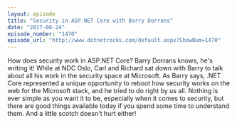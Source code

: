 ```yaml
---
layout: episode
title: "Security in ASP.NET Core with Barry Dorrans"
date: "2017-08-24"
episode_number: "1470"
episode_url: "http://www.dotnetrocks.com/default.aspx?ShowNum=1470"
---
```


How does security work in ASP.NET Core? Barry Dorrans knows, he's writing it! While at NDC Oslo, Carl and Richard sat down with Barry to talk about all his work in the security space at Microsoft. As Barry says, .NET Core represented a unique opportunity to reboot how security works on the web for the Microsoft stack, and he tried to do right by us all. Nothing is ever simple as you want it to be, especially when it comes to security, but there are good things available today if you spend some time to understand them. And a little scotch doesn't hurt either!
